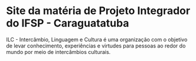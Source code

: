 # Site da matéria de Projeto Integrador do IFSP - Caraguatatuba
ILC - Intercâmbio, Linguagem e Cultura é uma organização com o objetivo de levar conhecimento, experiências e virtudes para pessoas ao redor do mundo por meio de intercâmbios culturais.
